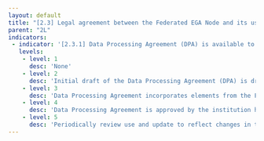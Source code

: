```yaml
---
layout: default
title: "[2.3] Legal agreement between the Federated EGA Node and its users"
parent: "2L"
indicators:
 - indicator: '[2.3.1] Data Processing Agreement (DPA) is available to users'
   levels:
    - level: 1
      desc: 'None'
    - level: 2
      desc: 'Initial draft of the Data Processing Agreement (DPA) is drafted taking into account local regulations'
    - level: 3  
      desc: 'Data Processing Agreement incorporates elements from the Federated EGA Ecosystem to ensure consistency'
    - level: 4
      desc: 'Data Processing Agreement is approved by the institution hosting the Federated EGA Node, and it can be distributed to submitters'
    - level: 5
      desc: 'Periodically review use and update to reflect changes in the existing regulations and/or new working procedures in the Federated EGA Node'
---
```

